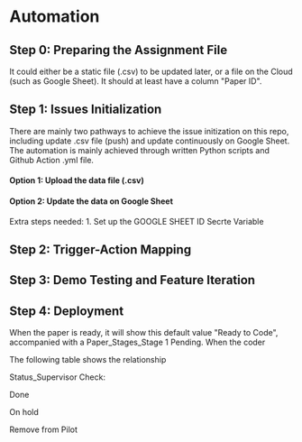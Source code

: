 # Automation

## Step 0: Preparing the Assignment File

It could either be a static file (.csv) to be updated later, or a file on the Cloud (such as Google Sheet). It should at least have a column "Paper ID".

## Step 1: Issues Initialization

There are mainly two pathways to achieve the issue initization on this repo, including update .csv file (push) and update continuously on Google Sheet. The automation is mainly achieved through written Python scripts and Github Action .yml file.

#### Option 1: Upload the data file (.csv)



#### Option 2: Update the data on Google Sheet

Extra steps needed: 1. Set up the GOOGLE SHEET ID Secrte Variable

## Step 2: Trigger-Action Mapping

## Step 3: Demo Testing and Feature Iteration

## Step 4: Deployment



When the paper is ready, it will show this default value "Ready to Code", accompanied with a Paper_Stages_Stage 1 Pending. <Event> 
When the coder 

The following table shows the relationship 


Status_Supervisor Check: 




Done


On hold


Remove from Pilot



